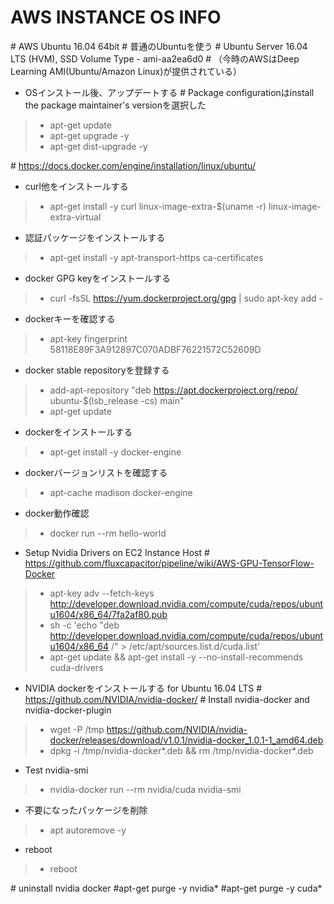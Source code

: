 # AWS INSTANCE OS INFO
\# AWS Ubuntu 16.04 64bit
\# 普通のUbuntuを使う
\# Ubuntu Server 16.04 LTS (HVM), SSD Volume Type - ami-aa2ea6d0
\# （今時のAWSはDeep Learning AMI(Ubuntu/Amazon Linux)が提供されている）

- OSインストール後、アップデートする
\# Package configurationはinstall the package maintainer's versionを選択した
> - apt-get update
> - apt-get upgrade -y
> - apt-get dist-upgrade -y

\# https://docs.docker.com/engine/installation/linux/ubuntu/
- curl他をインストールする
> - apt-get install -y curl linux-image-extra-$(uname -r) linux-image-extra-virtual

- 認証パッケージをインストールする
> - apt-get install -y apt-transport-https ca-certificates

- docker GPG keyをインストールする
> - curl -fsSL https://yum.dockerproject.org/gpg | sudo apt-key add -

- dockerキーを確認する
> - apt-key fingerprint 58118E89F3A912897C070ADBF76221572C52609D

- docker stable repositoryを登録する
> - add-apt-repository "deb https://apt.dockerproject.org/repo/ ubuntu-$(lsb_release -cs) main"
> - apt-get update

- dockerをインストールする
> - apt-get install -y docker-engine

- dockerバージョンリストを確認する
> - apt-cache madison docker-engine

- docker動作確認
> - docker run --rm hello-world

- Setup Nvidia Drivers on EC2 Instance Host
\# https://github.com/fluxcapacitor/pipeline/wiki/AWS-GPU-TensorFlow-Docker
> - apt-key adv --fetch-keys http://developer.download.nvidia.com/compute/cuda/repos/ubuntu1604/x86_64/7fa2af80.pub
> - sh -c 'echo "deb http://developer.download.nvidia.com/compute/cuda/repos/ubuntu1604/x86_64 /" > /etc/apt/sources.list.d/cuda.list'
> - apt-get update && apt-get install -y --no-install-recommends cuda-drivers

- NVIDIA dockerをインストールする for Ubuntu 16.04 LTS
\# https://github.com/NVIDIA/nvidia-docker/
\# Install nvidia-docker and nvidia-docker-plugin
> - wget -P /tmp https://github.com/NVIDIA/nvidia-docker/releases/download/v1.0.1/nvidia-docker_1.0.1-1_amd64.deb
> - dpkg -i /tmp/nvidia-docker*.deb && rm /tmp/nvidia-docker*.deb

- Test nvidia-smi
> - nvidia-docker run --rm nvidia/cuda nvidia-smi

- 不要になったパッケージを削除
> - apt autoremove -y

- reboot
> - reboot


\# uninstall nvidia docker
\#apt-get purge -y nvidia*
\#apt-get purge -y cuda*